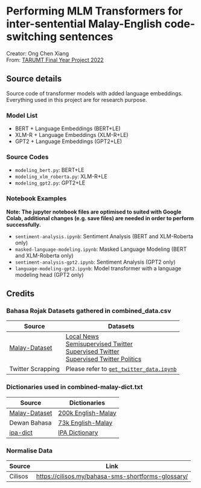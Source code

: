 # Performing MLM Transformers for inter-sentential Malay-English code-switching sentences
Creator: Ong Chen Xiang
<br>From: <a href="https://drive.google.com/file/d/1qBCn8E12JxUV3VguOvYvFGy4yRGB-bJJ/view?usp=sharing">TARUMT Final Year Project 2022</a>

## Source details
Source code of transformer models with added language embeddings.
<br>Everything used in this project are for research purpose.

### Model List

- BERT + Language Embeddings (BERT+LE)
- XLM-R + Language Embeddings (XLM-R+LE)
- GPT2 + Language Embeddings (GPT2+LE)

### Source Codes

- `modeling_bert.py`: BERT+LE
- `modeling_xlm_roberta.py`: XLM-R+LE
- `modeling_gpt2.py`: GPT2+LE

### Notebook Examples

**Note: The jupyter notebook files are optimised to suited with Google Colab, additional changes (e.g. save files) are needed in order to perform successfully.**

- `sentiment-analysis.ipynb`: Sentiment Analysis (BERT and XLM-Roberta only)
- `masked-language-modeling.ipynb`: Masked Language Modeling (BERT and XLM-Roberta only)
- `sentiment-analysis-gpt2.ipynb`: Sentiment Analysis (GPT2 only)
- `language-modeling-gpt2.ipynb`: Model transformer with a language modeling head (GPT2 only)

## Credits

### Bahasa Rojak Datasets gathered in combined_data.csv

| Source | Datasets |
| -------- | ---- |
| [Malay-Dataset](https://github.com/huseinzol05/malay-dataset) | [Local News](https://github.com/huseinzol05/malay-dataset/blob/master/sentiment/news-sentiment) <br> [Semisupervised Twitter](https://github.com/huseinzol05/malay-dataset/blob/master/sentiment/semisupervised-twitter-3class) <br> [Supervised Twitter](https://github.com/huseinzol05/malay-dataset/blob/master/sentiment/supervised-twitter) <br> [Supervised Twitter Politics](https://github.com/huseinzol05/malay-dataset/blob/master/sentiment/supervised-twitter-politics) |
| Twitter Scrapping | Please refer to [`get_twitter_data.ipynb`](https://github.com/mintong89/fyp2022/blob/master/data/get_twitter_data.ipynb) |

### Dictionaries used in combined-malay-dict.txt

| Source | Dictionaries |
| ------ | ------------ |
| [Malay-Dataset](https://github.com/huseinzol05/malay-dataset) | [200k English-Malay](https://github.com/huseinzol05/malay-dataset/blob/master/dictionary/200k-english-malay) |
| Dewan Bahasa | [73k English-Malay](https://dl.fbaipublicfiles.com/arrival/dictionaries/en-ms.txt) |
| [ipa-dict](https://github.com/open-dict-data/ipa-dict) | [IPA Dictionary](https://raw.githubusercontent.com/open-dict-data/ipa-dict/master/data/ma.txt) |

### Normalise Data

| Source | Link |
| ------ | --------- |
| Cilisos | https://cilisos.my/bahasa-sms-shortforms-glossary/ |
